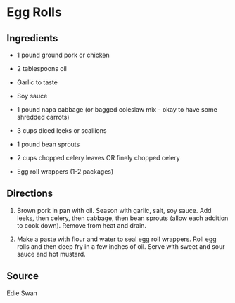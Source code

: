 Egg Rolls
=========


Ingredients
-----------

* 1 pound ground pork or chicken

* 2 tablespoons oil

* Garlic to taste

* Soy sauce

* 1 pound napa cabbage (or bagged coleslaw mix - okay to have some shredded carrots)

* 3 cups diced leeks or scallions

* 1 pound bean sprouts

* 2 cups chopped celery leaves OR finely chopped celery

* Egg roll wrappers (1-2 packages)


Directions
----------

1) Brown pork in pan with oil. Season with garlic, salt, soy sauce. Add leeks, then celery, then cabbage, then bean sprouts (allow each addition to cook down). Remove from heat and drain.

2) Make a paste with flour and water to seal egg roll wrappers. Roll egg rolls and then deep fry in a few inches of oil. Serve with sweet and sour sauce and hot mustard.


Source
------

Edie Swan
